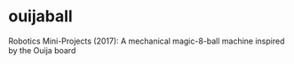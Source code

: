 # ouijaball
Robotics Mini-Projects (2017): A mechanical magic-8-ball machine inspired by the Ouija board 
